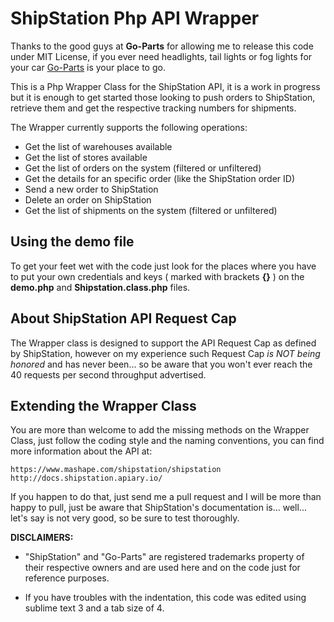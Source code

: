 # ShipStation Php API Wrapper

Thanks to the good guys at **Go-Parts** for allowing me to release this code under MIT License, if you ever need headlights, tail lights or fog lights for your car [Go-Parts](www.go-parts.com) is your place to go.

This is a Php Wrapper Class for the ShipStation API, it is a work in progress but it is enough to get started those looking to push orders to ShipStation, retrieve them and get the respective tracking numbers for shipments. 

The Wrapper currently supports the following operations:

* Get the list of warehouses available
* Get the list of stores available
* Get the list of orders on the system (filtered or unfiltered)
* Get the details for an specific order (like the ShipStation order ID)
* Send a new order to ShipStation
* Delete an order on ShipStation
* Get the list of shipments on the system (filtered or unfiltered)


## Using the demo file

To get your feet wet with the code just look for the places where you have to put your own credentials and keys ( marked with brackets **{}** ) on the **demo.php** and **Shipstation.class.php** files.


## About ShipStation API Request Cap

The Wrapper class is designed to support the API Request Cap as defined by ShipStation, however on my experience such Request Cap *is NOT being honored* and has never been... so be aware that you won't ever reach the 40 requests per second throughput advertised.


## Extending the Wrapper Class

You are more than welcome to add the missing methods on the Wrapper Class, just follow the coding style and the naming conventions, you can find more information about the API at:

```
https://www.mashape.com/shipstation/shipstation
http://docs.shipstation.apiary.io/
```

If you happen to do that, just send me a pull request and I will be more than happy to pull, just be aware that ShipStation's documentation is... well... let's say is not very good, so be sure to test thoroughly.


**DISCLAIMERS:** 

* "ShipStation" and "Go-Parts" are registered trademarks property of their respective owners and are used here and on the code just for reference purposes.

* If you have troubles with the indentation, this code was edited using sublime text 3 and a tab size of 4.


